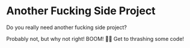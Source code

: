 # Another Fucking Side Project

Do you really need another fucking side project?

Probably not, but why not right! BOOM! 🤘🏻 Get to thrashing some code!
